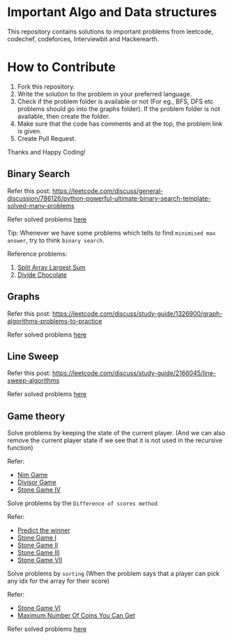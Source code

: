 # Important Algo and Data structures
This repository contains solutions to important problems from leetcode, codechef, codeforces, Interviewbit and Hackerearth. <br/>

# How to Contribute
1. Fork this repository.
2. Write the solution to the problem in your preferred language.
3. Check if the problem folder is available or not (For eg., BFS, DFS etc problems should go into the graphs folder). If the problem folder is not available, then create the folder.
4. Make sure that the code has comments and at the top, the problem link is given.
5. Create Pull Request.

Thanks and Happy Coding!

## Binary Search
Refer this post: https://leetcode.com/discuss/general-discussion/786126/python-powerful-ultimate-binary-search-template-solved-many-problems

Refer solved problems [here](./Binary%20Search/)

Tip: Whenever we have some problems which tells to find `minimised max answer`, try to think `binary search`.

Reference problems:
1. [Split Array Largest Sum](https://leetcode.com/problems/split-array-largest-sum/description/)
2. [Divide Chocolate](https://leetcode.ca/all/1231.html)

## Graphs
Refer this post: https://leetcode.com/discuss/study-guide/1326900/graph-algorithms-problems-to-practice

Refer solved problems [here](./Graphs/)

## Line Sweep
Refer this post: https://leetcode.com/discuss/study-guide/2166045/line-sweep-algorithms

Refer solved problems [here](./Line%20Sweep/)

## Game theory

Solve problems by keeping the state of the current player. (And we can also remove the current player state if we see that it is not used in the recursive function)

Refer:
- [Nim Game](./Dynamic%20Programming/Game%20Stratergies/292.%20Nim%20Game.java)
- [Divisor Game](./Dynamic%20Programming/Game%20Stratergies/1025.%20Divisor%20Game.java)
- [Stone Game IV](./Dynamic%20Programming/Game%20Stratergies/1510.%20Stone%20Game%20IV.java)


Solve problems by the `Difference of scores method`

Refer:
- [Predict the winner](./Dynamic%20Programming/Game%20Stratergies/486.%20Predict%20the%20Winner.java)
- [Stone Game I](./Dynamic%20Programming/Game%20Stratergies/877.%20Stone%20Game.java)
- [Stone Game II](./Dynamic%20Programming/Game%20Stratergies/1140.%20Stone%20Game%20II.java)
- [Stone Game III](./Dynamic%20Programming/Game%20Stratergies/1406.%20Stone%20Game%20III.java)
- [Stone Game VII](./Dynamic%20Programming/Game%20Stratergies/1690.%20Stone%20Game%20VII.java)


Solve problems by `sorting` (When the problem says that a player can pick any idx for the array for their score)

Refer:
- [Stone Game VI](./Dynamic%20Programming/Game%20Stratergies/1686.%20Stone%20Game%20VI.java)
- [Maximum Number Of Coins You Can Get](./Dynamic%20Programming/Game%20Stratergies/1561.%20Maximum%20Number%20of%20Coins%20You%20Can%20Get.java)


Refer solved problems [here](./Dynamic%20Programming/Game%20Stratergies/)

